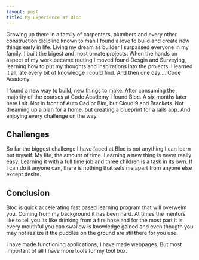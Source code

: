 ```yaml
---
layout: post
title: My Experience at Bloc
---
```


Growing up there in a family of carpenters, plumbers and every other construction dicipline known to man I found a love to build and create new things early in life.  Living my dream as builder I surpassed everyone in my family. I built the bigest and most ornate projects.
When the hands on aspect of my work became routing I moved found Desgin and Surveying, learning how to put my thoughts and inspirations into the projects. I learned it all, ate every bit of knowledge I could find. And then one day.... Code Academy.

I found a new way to build, new things to make. After consuming the majority of the courses at Code Academy I found Bloc. A six months later here I sit. Not in front of Auto Cad or Bim, but Cloud 9 and Brackets. Not dreaming up a plan for a home, but creating a blueprint for a rails app.
And enjoying every challenge on the way.

## Challenges

So far the biggest challenge I have faced at Bloc is not anything I can learn but myself. My life, the amount of time. Learning a new thing is never really easy. Learning it with a full time job and three children is a task in its own. If I can do it anyone can, there is nothing that sets me apart from anyone else except desire.


## Conclusion

Bloc is quick accelerating fast pased learning program that will overwelm you. Coming from my background it has been hard. At times the mentors like to tell you its like drinking from a fire hose and for the most part it is.
every mouthful you can swallow is knowledge gained and even thougth you may not realize it the puddles on the ground are stil there for you use.

I have made functioning applications, I have made webpages. But most important of all I have more tools for my tool box.